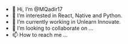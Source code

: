- 👋 Hi, I’m @MQadir17
- 👀 I’m interested in React, Native and Python.
- 🌱 I’m currently working in Unlearn Innovate.
- 💞️ I’m looking to collaborate on ...
- 📫 How to reach me ...

<!---
MQadir17/MQadir17 is a ✨ special ✨ repository because its `README.md` (this file) appears on your GitHub profile.
You can click the Preview link to take a look at your changes.
--->
